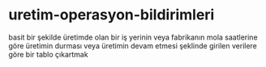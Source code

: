 # uretim-operasyon-bildirimleri

basit bir şekilde üretimde olan bir iş yerinin veya fabrikanın mola saatlerine göre üretimin durması veya üretimin devam etmesi şeklinde girilen verilere göre bir tablo çıkartmak
